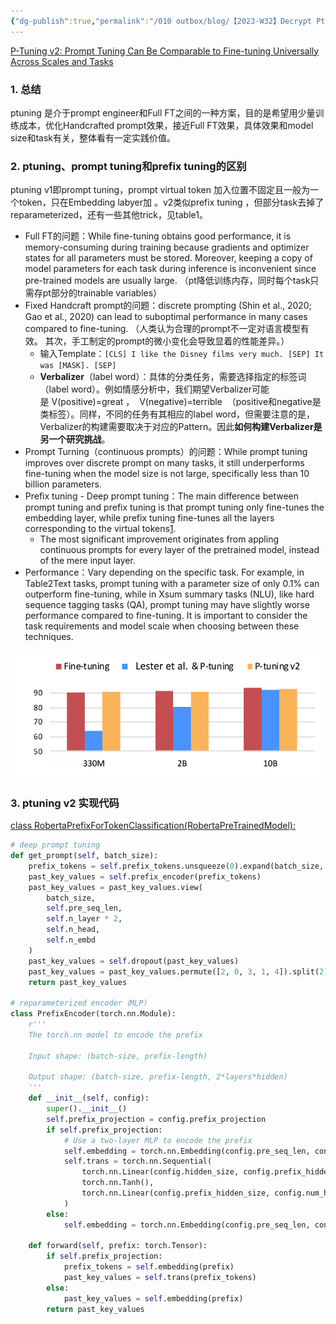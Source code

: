 ```yaml
---
{"dg-publish":true,"permalink":"/010 outbox/blog/【2023-W32】Decrypt Ptuning/","tags":["gardenEntry"]}
---
```




[P-Tuning v2: Prompt Tuning Can Be Comparable to Fine-tuning Universally Across Scales and Tasks](https://arxiv.org/abs/2110.07602)
### 1. 总结
ptuning 是介于prompt engineer和Full FT之间的一种方案，目的是希望用少量训练成本，优化Handcrafted prompt效果，接近Full FT效果，具体效果和model size和task有关，整体看有一定实践价值。
### 2. ptuning、prompt tuning和prefix tuning的区别
ptuning v1即prompt tuning，prompt virtual token 加入位置不固定且一般为一个token，只在Embedding labyer加 。v2类似prefix tuning ，但部分task去掉了reparameterized，还有一些其他trick，见table1。

- Full FT的问题：While fine-tuning obtains good performance, it is memory-consuming during training because gradients and optimizer states for all parameters must be stored. Moreover, keeping a copy of model parameters for each task during inference is inconvenient since pre-trained models are usually large. （pt降低训练内存，同时每个task只需存pt部分的trainable variables）
- Fixed Handcraft prompt的问题：discrete prompting (Shin et al., 2020; Gao et al., 2020) can lead to suboptimal performance in many cases compared to fine-tuning.  （人类认为合理的prompt不一定对语言模型有效。 其次，手工制定的prompt的微小变化会导致显着的性能差异。）
	- 输入Template：`[CLS] I like the Disney films very much. [SEP] It was [MASK]. [SEP]`
	- **Verbalizer**（label word）：具体的分类任务，需要选择指定的标签词（label word）。例如情感分析中，我们期望Verbalizer可能是 V(positive)=great ，  V(negative)=terrible  （positive和negative是类标签）。同样，不同的任务有其相应的label word，但需要注意的是，Verbalizer的构建需要取决于对应的Pattern。因此**如何构建Verbalizer是另一个研究挑战**。
- Prompt Turning（continuous prompts）的问题：While prompt tuning improves over discrete prompt on many tasks, it still underperforms fine-tuning when the model size is not large, specifically less than 10 billion parameters.
-  Prefix tuning - Deep prompt tuning：The main difference between prompt tuning and prefix tuning is that prompt tuning only fine-tunes the embedding layer, while prefix tuning fine-tunes all the layers corresponding to the virtual tokens[1](https://www.cnblogs.com/gogoSandy/p/17202169.html).
	- The most significant improvement originates from appling continuous prompts for every layer of the pretrained model, instead of the mere input layer.
- Performance：Vary depending on the specific task. For example, in Table2Text tasks, prompt tuning with a parameter size of only 0.1% can outperform fine-tuning, while in Xsum summary tasks (NLU), like hard sequence tagging tasks (QA), prompt tuning may have slightly worse performance compared to fine-tuning. It is important to consider the task requirements and model scale when choosing between these techniques.

![Pasted image 20230803222836.png](src/site/img/user/990%20Attachment/Pasted%20image%2020230803222836.png)

### 3. ptuning v2 实现代码
[class RobertaPrefixForTokenClassification(RobertaPreTrainedModel):](https://github.com/THUDM/P-tuning-v2/blob/1cd083ece14762e81a049c3ca4b47517801e7e4a/model/token_classification.py#L221-L222)
```python
# deep prompt tuning
def get_prompt(self, batch_size):
	prefix_tokens = self.prefix_tokens.unsqueeze(0).expand(batch_size, -1).to(self.roberta.device)
	past_key_values = self.prefix_encoder(prefix_tokens)
	past_key_values = past_key_values.view(
		batch_size,
		self.pre_seq_len,
		self.n_layer * 2, 
		self.n_head,
		self.n_embd
	)
	past_key_values = self.dropout(past_key_values)
	past_key_values = past_key_values.permute([2, 0, 3, 1, 4]).split(2)
	return past_key_values

# reparameterized encoder（MLP）
class PrefixEncoder(torch.nn.Module):
    r'''
    The torch.nn model to encode the prefix

    Input shape: (batch-size, prefix-length)

    Output shape: (batch-size, prefix-length, 2*layers*hidden)
    '''
    def __init__(self, config):
        super().__init__()
        self.prefix_projection = config.prefix_projection
        if self.prefix_projection:
            # Use a two-layer MLP to encode the prefix
            self.embedding = torch.nn.Embedding(config.pre_seq_len, config.hidden_size)
            self.trans = torch.nn.Sequential(
                torch.nn.Linear(config.hidden_size, config.prefix_hidden_size),
                torch.nn.Tanh(),
                torch.nn.Linear(config.prefix_hidden_size, config.num_hidden_layers * 2 * config.hidden_size)
            )
        else:
            self.embedding = torch.nn.Embedding(config.pre_seq_len, config.num_hidden_layers * 2 * config.hidden_size)

    def forward(self, prefix: torch.Tensor):
        if self.prefix_projection:
            prefix_tokens = self.embedding(prefix)
            past_key_values = self.trans(prefix_tokens)
        else:
            past_key_values = self.embedding(prefix)
        return past_key_values
```

